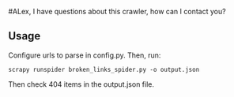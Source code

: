 #ALex, I have questions about this crawler, how can I contact you?



Usage
-------------

Configure urls to parse in config.py. Then, run:

    scrapy runspider broken_links_spider.py -o output.json

Then check 404 items in the output.json file. 
